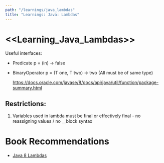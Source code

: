 ```yaml
---
path: "/learnings/java_lambdas"
title: "Learnings: Java: Lambdas"
---
```


<<Learning_Java_Lambdas>>
====================================

Useful interfaces:

  * Predicate<T>  p = (in) -> false
  * BinaryOperator<T> p = (T one, T two) -> two
    (All must be of same type)
    
    
    https://docs.oracle.com/javase/8/docs/api/java/util/function/package-summary.html

Restrictions:
-----------------------

  1. Variables used in lambda must be final or effectively final - no reassigning values / no __block syntax

# Book Recommendations

  * [Java 8 Lambdas](https://www.amazon.com/Java-Lambdas-Pragmatic-Functional-Programming-ebook/dp/B00J3B3J3C/ref=as_li_ss_tl?keywords=java+lambdas&qid=1555870344&s=books&sr=1-3&linkCode=ll1&tag=wilcodevelsol-20&linkId=0897c965c02f60d6ab0b33b909a59de4&language=en_US)

